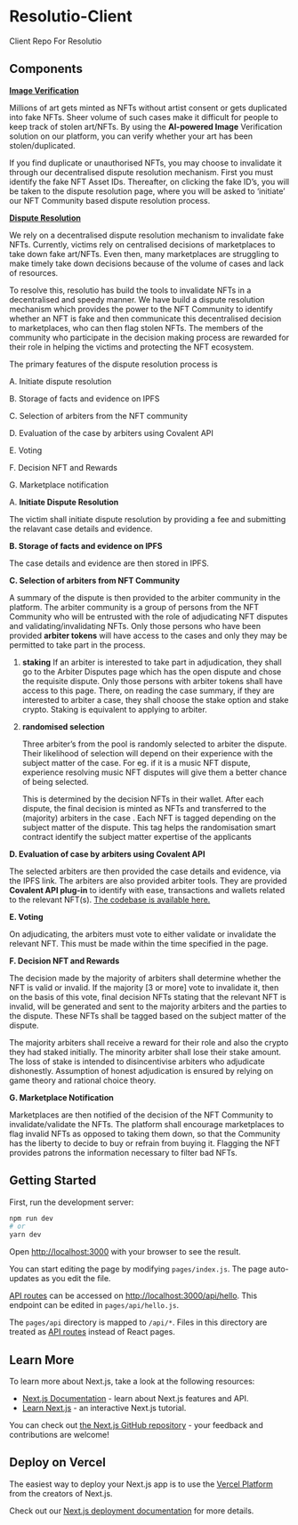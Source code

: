 # Resolutio-Client

Client Repo For Resolutio

## Components

**[Image Verification](https://github.com/resolutio-ai/resolutio-ai/tree/main/components/imageVerification)**

Millions of art gets minted as NFTs without artist consent or gets duplicated into fake NFTs. Sheer volume of such cases make it difficult for people to keep track of stolen art/NFTs. By using the **AI-powered Image** Verification solution on our platform, you can verify whether your art has been stolen/duplicated. 

If you find duplicate or unauthorised NFTs, you may choose to invalidate it through our decentralised dispute resolution mechanism. First you must identify the fake NFT Asset IDs. Thereafter, on clicking the fake ID’s, you will be taken to the dispute resolution page, where you will be asked to ‘initiate’ our NFT Community based dispute resolution process.

**[Dispute Resolution](https://github.com/resolutio-ai/resolutio-ai/tree/main/components/disputeResolution)** 

We rely on a decentralised dispute resolution mechanism to invalidate fake NFTs. Currently, victims rely on centralised decisions of marketplaces to take down fake art/NFTs. Even then, many marketplaces are struggling to make timely take down decisions because of the volume of cases and lack of resources.

To resolve this, resolutio has build the tools to invalidate NFTs in a decentralised and speedy manner. We have build a dispute resolution mechanism which provides the power to the NFT Community to identify whether an NFT is fake and then communicate this decentralised decision to marketplaces, who can then flag stolen NFTs. The members of the community who participate in the decision making process are rewarded for their role in helping the victims and protecting the NFT ecosystem.

The primary features of the dispute resolution process is 

A. Initiate dispute resolution 

B. Storage of facts and evidence on IPFS

C. Selection of arbiters from the NFT community

D. Evaluation of the case by arbiters using Covalent API

E. Voting 

F. Decision NFT and Rewards

G. Marketplace notification

A. **Initiate Dispute Resolution**

The victim shall initiate dispute resolution by providing a fee and submitting the relavant case details and evidence. 

**B. Storage of facts and evidence on IPFS**

The case details and evidence are then stored in IPFS.

**C. Selection of arbiters from NFT Community**

A summary of the dispute is then provided to the arbiter community in the platform. The arbiter community is a group of persons from the NFT Community who will be entrusted with the role of adjudicating NFT disputes and validating/invalidating NFTs. Only those persons who have been provided **arbiter tokens** will have access to the cases and only they may be permitted to take part in the process. 

1. **staking**
If an arbiter is interested to take part in adjudication, they shall go to the Arbiter Disputes page which has the open dispute and chose the requisite dispute. Only those persons with arbiter tokens shall have access to this page. There, on reading the case summary, if they are interested to arbiter a case, they shall choose the stake option and stake crypto. Staking is equivalent to applying to arbiter. 
2. **randomised selection**
    
    Three arbiter’s from the pool is randomly selected to arbiter the dispute. Their likelihood of selection will depend on their experience with the subject matter of the case. For eg. if it is a music NFT dispute, experience resolving music NFT disputes will give them a better chance of being selected. 
    
    This is determined by the decision NFTs in their wallet. After each dispute, the final decision is minted as NFTs and transferred to the (majority) arbiters in the case . Each NFT is tagged depending on the subject matter of the dispute. This tag helps the randomisation smart contract identify the subject matter expertise of the applicants
    

**D. Evaluation of case by arbiters using Covalent API**

The selected arbiters are then provided the case details and evidence, via the IPFS link. The arbiters are also provided arbiter tools. They are provided **Covalent API plug-in** to identify with ease, transactions and wallets related to the relevant NFT(s). [The codebase is available here.](https://github.com/znreza/blockchain-transaction-search)

**E. Voting**

On adjudicating, the arbiters must vote to either validate or invalidate the relevant NFT. This must be made within the time specified in the page. 

**F. Decision NFT and Rewards** 

The decision made by the majority of arbiters shall determine whether the NFT is valid or invalid. If the majority [3 or more] vote to invalidate it, then on the basis of this vote, final decision NFTs stating that the relevant NFT is invalid, will be generated and sent to the majority arbiters and the parties to the dispute. These NFTs shall be tagged based on the subject matter of the dispute. 

The majority arbiters shall receive a reward for their role and also the crypto they had staked initially. The minority arbiter shall lose their stake amount. The loss of stake is intended to disincentivise arbiters who adjudicate dishonestly. Assumption of honest adjudication is ensured by relying on game theory and rational choice theory. 

**G. Marketplace Notification**

Marketplaces are then notified of the decision of the NFT Community to invalidate/validate the NFTs. The platform shall encourage marketplaces to flag invalid NFTs as opposed to taking them down, so that the Community has the liberty to decide to buy or refrain from buying it. Flagging the NFT provides patrons the information necessary to filter bad NFTs.

## Getting Started

First, run the development server:

```bash
npm run dev
# or
yarn dev
```

Open [http://localhost:3000](http://localhost:3000) with your browser to see the result.

You can start editing the page by modifying `pages/index.js`. The page auto-updates as you edit the file.

[API routes](https://nextjs.org/docs/api-routes/introduction) can be accessed on [http://localhost:3000/api/hello](http://localhost:3000/api/hello). This endpoint can be edited in `pages/api/hello.js`.

The `pages/api` directory is mapped to `/api/*`. Files in this directory are treated as [API routes](https://nextjs.org/docs/api-routes/introduction) instead of React pages.

## Learn More

To learn more about Next.js, take a look at the following resources:

- [Next.js Documentation](https://nextjs.org/docs) - learn about Next.js features and API.
- [Learn Next.js](https://nextjs.org/learn) - an interactive Next.js tutorial.

You can check out [the Next.js GitHub repository](https://github.com/vercel/next.js/) - your feedback and contributions are welcome!

## Deploy on Vercel

The easiest way to deploy your Next.js app is to use the [Vercel Platform](https://vercel.com/new?utm_medium=default-template&filter=next.js&utm_source=create-next-app&utm_campaign=create-next-app-readme) from the creators of Next.js.

Check out our [Next.js deployment documentation](https://nextjs.org/docs/deployment) for more details.
